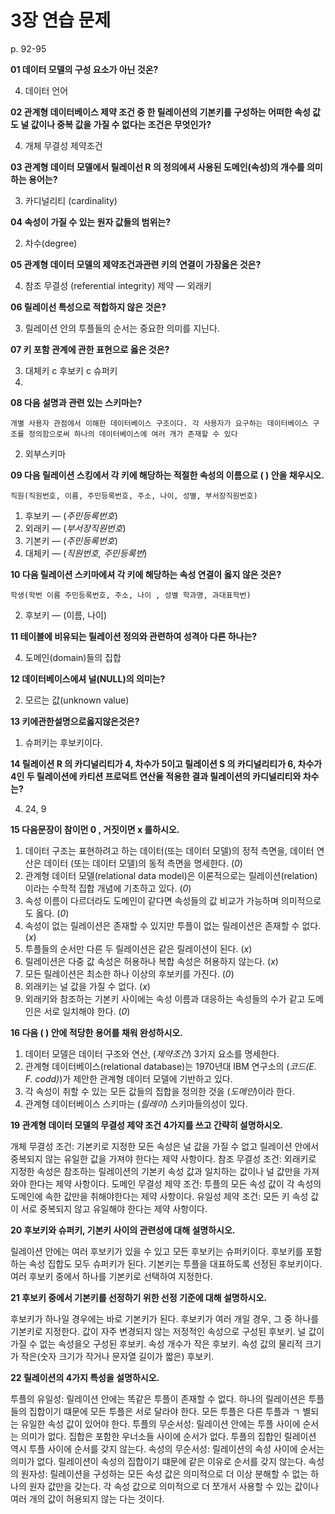 # 3장 연습 문제

p. 92-95

**01 데이터 모델의 구성 요소가 아닌 것온?**

4. 데이터 언어

**02 관계형 데이터베이스 제약 조건 중 한 릴레이션의 기본키를 구성하는 어떠한 속성 값도 널 값이나 중복 값을 가질 수 없다는 조건은 무엇인가?**

4. 개체 무결성 제약조건

**03 관계형 데이터 모델에서 릴레이선 R 의 정의에셔 사용된 도메인(속성)의 개수를 의미하는 용어는?**

3. 카디널리티 (cardinality)

**04 속성이 가질 수 있는 원자 값들의 범위는?**

2. 차수(degree)

**05 관계형 데이터 모델의 제약조건과관련 키의 연결이 가장옳은 것은?**

4. 참조 무결성 (referential integrity) 제약 — 외래키

**06 릴레이선 특성으로 적합하지 않은 것은?**

3. 릴레이션 안의 투플들의 순서는 중요한 의미를 지닌다.

**07 키 포함 관계에 관한 표현으로 옳은 것은?**

3. 대체키 c 후보키 c 슈퍼키
4. 
**08 다음 설명과 관련 있는 스키마는?**

`개별 사용자 관점에서 이해한 데이터베이스 구조이다. 각 사용자가 요구하는 데이터베이스 구조를 정의함으로써 하나의 데이터베이스에 여러 개가 존재할 수 있다`

2. 외부스키마

**09 다음 릴레이션 스킹에서 각 키에 해당하는 적절한 속성의 이름으로 ( ) 안을 채우시오.**

`직원(직원번호, 이름, 주민등록번호, 주소, 나이, 성별, 부서장직원번호)`

1. 후보키 — (_주민등록번호_)
2. 외래키 — (_부서장직원번호_)
3. 기본키 — (_주민등록번호_)
4. 대체키 — (_직원번호, 주민등록번_)

**10 다음 릴레이션 스키마에셔 각 키에 해당하는 속성 연결이 옳지 않은 것은?**

`학생(학번 이름 주민등록번호, 주소, 나이 , 성별 학과명, 과대표학번)`

2. 후보키 — (이름, 나이)

**11 테이블에 비유되는 릴레이션 정의와 관련하여 성격아 다른 하나는?**

4. 도메인(domain)들의 집합

**12 데이터베이스에셔 널(NULL)의 의미는?**

2. 모르는 값(unknown value)

**13 키에관한설명으로옳지않은것은?**

1. 슈퍼키는 후보키이다.

**14 릴레이션 R 의 카디널리티가 4, 차수가 5이고 릴레이션 S 의 카디널리티가 6, 차수가 4인 두 릴레이션에 카티션 프로덕트 연산율 적용한 결과 릴레이션의 카디널리티와 차수는?**

4. 24, 9

**15 다음문장이 참이먼 0 , 거짓이면 x 를하시오.**

1. 데이터 구조는 표현하려고 하는 데이터(또는 데이터 모델)의 정적 측면을, 데이터 연산은 데이터 (또는 데이터 모델)의 동적 측면을 명세한다. (_0_)
2. 관계형 데이터 모델(relational data model)은 이론적으로는 릴레이션(relation) 이라는 수학적 집합 개념에 기초하고 있다. (_0_)
3. 속성 이름이 다르더라도 도메인이 같다면 속성들의 값 비교가 가능하며 의미적으로도 옳다. (_0_)
4. 속성이 없는 릴레이션은 존재할 수 있지만 투플이 없는 릴레이션은 존재할 수 없다. (_x_)
5. 투플들의 순서만 다른 두 릴레이션은 같은 릴레이션이 된다. (_x_)
6. 릴레이션은 다중 값 속성은 허용하나 복합 속성은 허용하지 않는다. (_x_)
7. 모든 릴레이션은 최소한 하나 이상의 후보키를 가진다. (_0_)
8. 외래키는 널 값을 가질 수 없다. (_x_)
9. 외래키와 참조하는 기본키 사이에는 속성 이름과 대응하는 속성들의 수가 같고 도메인은 서로 일치해야 한다. (_0_)

**16 다음 ( ) 안에 적당한 용어를 채워 완성하시오.**

1. 데이터 모델은 데이터 구조와 연산, (_제약조건_) 3가지 요소를 명세한다.
2. 관계형 데이터베이스(relational database)는 1970년대 IBM 연구소의 (_코드(E. F. codd)_)가 제안한 관계형 데이터 모델에 기반하고 있다.
3. 각 속성이 취할 수 있는 모든 값들의 집합을 정의한 것을 (_도메인_)이라 한다.
4. 관계형 데이터베이스 스키마는 (_릴레이_) 스키마들의성이 있다.

**19 관계형 데이터 모델의 무결성 제약 조건 4가지를 쓰고 간략히 설명하시오.**

개체 무결성 조건: 기본키로 지정한 모든 속성은 널 값을 가질 수 없고 릴레이션 안에서 중복되지 않는 유일한 값을 가져야 한다는 제약 사항이다.
참조 무결성 조건: 외래키로 지정한 속성은 참조하는 릴레이션의 기본키 속성 값과 일치하는 값이나 널 값만을 가져와야 한다는 제약 사항이다.
도메인 무결성 제약 조건: 투플의 모든 속성 값이 각 속성의 도메인에 속한 값만을 취해야한다는 제약 사항이다.
유일성 제약 조건: 모든 키 속성 값이 서로 중복되지 않고 유일해야 한다는 제약 사항이다.

**20 후보키와 슈퍼키, 기본키 사이의 관련성에 대해 설명하시오.**

릴레이션 안에는 여러 후보키가 있을 수 있고 모든 후보키는 슈퍼키이다. 후보키를 포함하는 속성 집합도 모두 슈퍼키가 된다. 기본키는 투플을 대표하도록 선정된 후보키이다. 여러 후보키 중에서 하나를 기본키로 선택하여 지정한다. 

**21 후보키 중에서 기본키를 선정하기 위한 선정 기준에 대해 설명하시오.**

후보키가 하나일 경우에는 바로 기본키가 된다.
후보키가 여러 개일 경우, 그 중 하나를 기본키로 지정한다.
   값이 자주 변경되지 않는 저정적인 속성으로 구성된 후보키.
   널 값이 가질 수 없는 속성을오 구성된 후보키.
   속성 개수가 작은 후보키.
   속성 값의 물리적 크기가 작은(숫자 크기가 작거나 문자열 길이가 짧은) 후보키.

**22 릴레이션의 4가지 특성을 설명하시오.**

투플의 유일성: 릴레이션 안에는 똑같은 투플이 존재할 수 없다. 하나의 릴레이션은 투플들의 집합이기 떄문에 모든 투플은 서로 달라야 한다. 모든 투플은 다른 투플과 ㄱ 별되는 유일한 속성 값이 있어야 한다.
투플의 무순서성: 릴레이션 안에는 투플 사이에 순서는 의미가 없다. 집합은 포함한 우너소들 사이에 순서가 없다. 투플의 집합인 릴레이션 역시 투플 사이에 순서를 갖지 않는다.
속성의 무순서성: 릴레이션의 속성 사이에 순서는 의미가 없다. 릴레이션이 속성의 집합이기 떄문에 같은 이유로 순서를 갖지 않는다.
속성의 원자성: 릴레이션을 구성하는 모든 속성 값은 의미적으로 더 이상 분해할 수 없는 하나의 원자 값만을 갖는다. 각 속성 값으로 의미적으로 더 쪼개서 사용할 수 있는 값이나 여러 개의 값이 허용되지 않는 다는 것이다.
